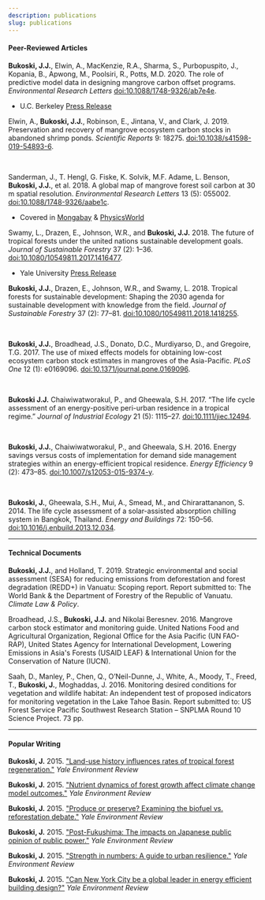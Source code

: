 ```yaml
---
description: publications
slug: publications
---
```


#### Peer-Reviewed Articles

**Bukoski, J.J.**, Elwin, A., MacKenzie, R.A., Sharma, S., Purbopuspito, J., Kopania, B., Apwong, M., Poolsiri, R., Potts, M.D. 2020. The role of predictive model data in designing mangrove carbon offset programs. *Environmental Research Letters* [doi:10.1088&#47;1748-9326/ab7e4e](https://iopscience.iop.org/article/10.1088/1748-9326/ab7e4e).

  * U.C. Berkeley [Press Release](https://nature.berkeley.edu/news/2020/04/research-predictive-modeling-informs-mangrove-conservation)
  
Elwin, A., **Bukoski, J.J.**, Robinson, E., Jintana, V., and Clark, J. 2019. Preservation and recovery of mangrove ecosystem carbon stocks in abandoned shrimp ponds. *Scientific Reports* 9: 18275. [doi:10.1038/s41598-019-54893-6](https://www.nature.com/articles/s41598-019-54893-6).

&nbsp;

Sanderman, J., T. Hengl, G. Fiske, K. Solvik, M.F. Adame, L. Benson, **Bukoski, J.J.**, et al. 2018. A global map of mangrove forest soil carbon at 30 m spatial resolution. *Environmental Research Letters* 13 (5): 055002. [doi:10.1088&#47;1748-9326/aabe1c](https://iopscience.iop.org/article/10.1088/1748-9326/aabe1c/pdf).

  * Covered in [Mongabay](https://news.mongabay.com/2018/05/new-study-finds-mangroves-may-store-way-more-carbon-than-we-thought/?alm_mvr=0) & [PhysicsWorld](https://physicsworld.com/a/global-mangrove-soil-carbon-map-aids-conservation/)

Swamy, L., Drazen, E., Johnson, W.R., and **Bukoski, J.J.** 2018. The future of tropical forests under the united nations sustainable development goals. *Journal of Sustainable Forestry* 37 (2): 1–36. [doi:10.1080&#47;10549811.2017.1416477](https://www.tandfonline.com/doi/abs/10.1080/10549811.2017.1416477).

  * Yale University [Press Release](https://environment.yale.edu/news/article/tropical-forests-are-key-to-achieving-sustainable-development-by-2030/)

**Bukoski, J.J.**, Drazen, E., Johnson, W.R., and Swamy, L. 2018. Tropical forests for sustainable development: Shaping the 2030 agenda for sustainable development with knowledge from the field. *Journal of Sustainable Forestry* 37 (2): 77–81. [doi:10.1080&#47;10549811.2018.1418255](https://www.tandfonline.com/doi/full/10.1080/10549811.2018.1418255).

&nbsp;

**Bukoski, J.J.**, Broadhead, J.S., Donato, D.C., Murdiyarso, D., and Gregoire, T.G. 2017. The use of mixed effects models for obtaining low-cost ecosystem carbon stock estimates in mangroves of the Asia-Pacific. *PLoS One* 12 (1): e0169096. [doi:10.1371/journal.pone.0169096](https://journals.plos.org/plosone/article?id=10.1371/journal.pone.0169096).

&nbsp;

**Bukoski J.J.** Chaiwiwatworakul, P., and Gheewala, S.H. 2017. “The life cycle assessment of an energy-positive peri-urban residence in a tropical regime.” *Journal of Industrial Ecology* 21 (5): 1115–27. [doi:10.1111/jiec.12494](https://onlinelibrary.wiley.com/doi/abs/10.1111/jiec.12494).

&nbsp;

**Bukoski, J.J.**, Chaiwiwatworakul, P., and Gheewala, S.H. 2016. Energy savings versus costs of implementation for demand side management strategies within an energy-efficient tropical residence. *Energy Efficiency* 9 (2): 473–85. [doi:10.1007/s12053-015-9374-y](https://link.springer.com/article/10.1007/s12053-015-9374-y).

&nbsp;

**Bukoski, J.**, Gheewala, S.H., Mui, A., Smead, M., and Chirarattananon, S. 2014. The life cycle assessment of a solar-assisted absorption chilling system in Bangkok, Thailand. *Energy and Buildings* 72: 150–56. [doi:10.1016/j.enbuild.2013.12.034](https://www.sciencedirect.com/science/article/abs/pii/S0378778813008517).

------

#### Technical Documents

**Bukoski, J.J.**, and Holland, T. 2019. Strategic environmental and social assessment (SESA) for reducing emissions from deforestation and forest degradation (REDD+) in Vanuatu: Scoping report. Report submitted to: The World Bank & the Department of Forestry of the Republic of Vanuatu. *Climate Law & Policy*.

Broadhead, J.S., **Bukoski, J.J.** and Nikolai Beresnev. 2016. Mangrove carbon stock estimator and monitoring guide. United Nations Food and Agricultural Organization, Regional Office for the Asia Pacific (UN FAO-RAP), United States Agency for International Development, Lowering Emissions in Asia's Forests (USAID LEAF) & International Union for the Conservation of Nature (IUCN).

Saah, D., Manley, P., Chen, Q., O’Neil-Dunne, J., White, A., Moody, T., Freed, T., **Bukoski, J.**, Moghaddas, J. 2016. Monitoring desired conditions for vegetation and wildlife habitat: An independent test of proposed indicators for monitoring vegetation in the Lake Tahoe Basin. Report submitted to: US Forest Service Pacific Southwest Research Station – SNPLMA Round 10 Science Project. 73 pp.


------

#### Popular Writing

**Bukoski, J.** 2015. ["Land-use history influences rates of tropical forest regeneration."](https://environment-review.yale.edu/land-use-history-influences-rates-tropical-forest-regeneration-0) *Yale Environment Review*

**Bukoski, J.** 2015. ["Nutrient dynamics of forest growth affect climate change model outcomes."](https://environment-review.yale.edu/nutrient-dynamics-forest-growth-affect-climate-change-model-outcomes-0) *Yale Environment Review*

**Bukoski, J.** 2015. ["Produce or preserve? Examining the biofuel vs. reforestation debate."](https://environment-review.yale.edu/produce-or-preserve-examining-biofuel-vs-reforestation-debate-0) *Yale Environment Review*

**Bukoski, J.** 2015. ["Post-Fukushima: The impacts on Japanese public opinion of public power."](https://environment-review.yale.edu/post-fukushima-impacts-japanese-public-opinion-nuclear-power-0) *Yale Environment Review*

**Bukoski, J.** 2015. ["Strength in numbers: A guide to urban resilience."](https://environment-review.yale.edu/strength-numbers-guide-urban-resilience-0) *Yale Environment Review*

**Bukoski, J.** 2015. ["Can New York City be a global leader in energy efficient building design?"](https://environment-review.yale.edu/can-new-york-city-be-global-leader-energy-efficient-building-design-0) *Yale Environment Review*
